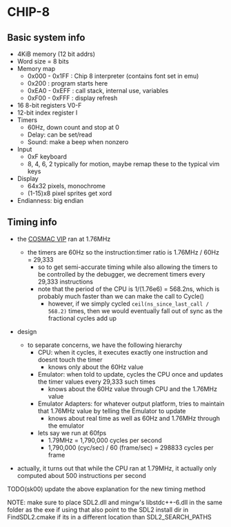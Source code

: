 # CHIP-8

## Basic system info
- 4KiB memory (12 bit addrs)
- Word size = 8 bits
- Memory map
    - 0x000 - 0x1FF : Chip 8 interpreter (contains font set in emu)
    - 0x200         : program starts here
    - 0xEA0 - 0xEFF : call stack, internal use, variables
    - 0xF00 - 0xFFF : display refresh
- 16 8-bit registers V0-F
- 12-bit index register I
- Timers
    - 60Hz, down count and stop at 0
    - Delay: can be set/read
    - Sound: make a beep when nonzero
- Input
    - 0xF keyboard
    - 8, 4, 6, 2 typically for motion, maybe remap these to the typical vim keys
- Display
    - 64x32 pixels, monochrome
    - (1-15)x8 pixel sprites get xord
- Endianness: big endian

## Timing info
- the [COSMAC VIP](https://www.wikiwand.com/en/COSMAC_VIP) ran at 1.76MHz
    - the timers are 60Hz so the instruction:timer ratio is 1.76MHz / 60Hz = 29,333
        - so to get semi-accurate timing while also allowing the timers to be controlled by the debugger, we decrement timers every 29,333 instructions
        - note that the period of the CPU is 1/(1.76e6) = 568.2ns, which is probably much faster than we can make the call to Cycle()
            - however, if we simply cycled `ceil(ns_since_last_call / 568.2)` times, then we would eventually fall out of sync as the fractional cycles add up
- design
    - to separate concerns, we have the following hierarchy
        - CPU: when it cycles, it executes exactly one instruction and doesnt touch the timer
            - knows only about the 60Hz value
        - Emulator: when told to update, cycles the CPU once and updates the timer values every 29,333 such times
            - knows about the 60Hz value through CPU and the 1.76MHz value
        - Emulator Adapters: for whatever output platform, tries to maintain that 1.76MHz value by telling the Emulator to update
            - knows about real time as well as 60Hz and 1.76MHz through the emulator
        - lets say we run at 60fps
            - 1.79MHz = 1,790,000 cycles per second
            - 1,790,000 (cyc/sec) / 60 (frame/sec) = 298833 cycles per frame

- actually, it turns out that while the CPU ran at 1.79MHz, it actually only computed about 500 instructions per second

TODO(sk00) update the above explanation for the new timing method


NOTE:
make sure to place SDL2.dll and mingw's libstdc++-6.dll in the same folder as the exe if using that
also point to the SDL2 install dir in FindSDL2.cmake if its in a different location than SDL2_SEARCH_PATHS